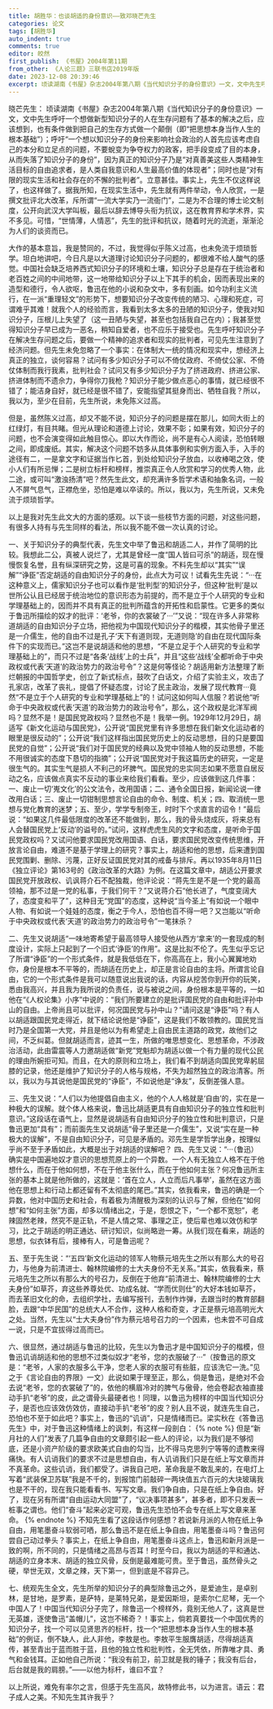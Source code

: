 ```yaml
---
title: 胡胜华：也谈胡适的身份意识——致邓晓芒先生
categories: 论文
tags: [胡胜华]
auto_indent: true
comments: true
editor: 皎然
first_publish: 《书屋》2004年第11期
from_other: 《人论三题》三联书店2019年版
date: 2023-12-08 20:39:46
excerpt: 顷读湖南《书屋》杂志2004年第八期《当代知识分子的身份意识》一文，文中先生呼吁一个想做新型知识分子的人在生存问题有了基本的解决之后，应该想到，也有条件做到把自己的生存方式做一个颠倒（即“把思想本身当作人生的根本基础”）；呼吁“一个想以知识分子的身份来影响社会政治的人首先应该考虑自己的本分和立足点的问题，不要蛻变为争夺权力的政客，把手段变成了目的本身，从而失落了知识分子的身份”，因为真正的知识分子乃是“对真善美这些人类精神生活目标的自由追求者，是人类自我意识和人生最高价值的体现者”；同时也是“对有限的现实生活和社会存在的不懈的批判者”。立意甚佳。事实上，先生不仅这样说了，也这样做了。据我所知，在现实生活中，先生就有两件举动，令人欣赏，一是撰文批评北大改革，斥所谓“一流大学实乃一流衙门”，二是为不合理的博士论文制度，公开向武汉大学叫板，最后以辞去博导头衔为抗议，这在教育界和学术界，实不多见。可惜，“世情薄，人情恶”，先生的批评和抗议，随着时光的流逝，渐渐沦为人们的谈资而已。
---
```

晓芒先生：
顷读湖南《书屋》杂志2004年第八期《当代知识分子的身份意识》一文，文中先生呼吁一个想做新型知识分子的人在生存问题有了基本的解决之后，应该想到，也有条件做到把自己的生存方式做一个颠倒（即“把思想本身当作人生的根本基础”）；呼吁“一个想以知识分子的身份来影响社会政治的人首先应该考虑自己的本分和立足点的问题，不要蛻变为争夺权力的政客，把手段变成了目的本身，从而失落了知识分子的身份”，因为真正的知识分子乃是“对真善美这些人类精神生活目标的自由追求者，是人类自我意识和人生最高价值的体现者”；同时也是“对有限的现实生活和社会存在的不懈的批判者”。立意甚佳。事实上，先生不仅这样说了，也这样做了。据我所知，在现实生活中，先生就有两件举动，令人欣赏，一是撰文批评北大改革，斥所谓“一流大学实乃一流衙门”，二是为不合理的博士论文制度，公开向武汉大学叫板，最后以辞去博导头衔为抗议，这在教育界和学术界，实不多见。可惜，“世情薄，人情恶”，先生的批评和抗议，随着时光的流逝，渐渐沦为人们的谈资而已。

大作的基本意旨，我是赞同的，不过，我觉得似乎陈义过高，也未免流于烦琐哲学。坦白地讲吧，今日凡是以大道理讨论知识分子问题的，都很难不给人酸气的感觉。中国社会缺乏培养西式知识分子的环境和土壤，知识分子总是存在于统治者和老百姓之间的中间地带，这一地带给知识分子以上下其手的机会，因而表现出来的造型和德行，令人欲呕，鲁迅在他的小说和杂文中，多有刻画。如今功利主义流行，在一派“重理轻文”的形势下，想要知识分子改变传统的陋习、心理和死症，可谓难乎其难！就我个人的经验而言，我看到太多太多的丑陋的知识分子，使我对知识分子，压根儿上失望了（这一丑陋与失望，甚至也包括我自己在内）；我甚至觉得知识分子早已成为一恶名，稍知自爱者，也不应乐于接受也。先生呼吁知识分子在解决生存问题之后，要做一个精神的追求者和现实的批判者，可见先生注意到了经济问题。但先生未免忽略了一个事实：在体制大一统的情况和现实中，想经济上真正的独立，谈何容易？试问有多少知识分子可以不倚仗政府、不倚仗公家、不倚仗体制而我行我素，批判社会？试问又有多少知识分子为了挤进政府、挤进公家、挤进体制而不遗佘力，争得你刀我枪？知识分子能少做点恶心的事情，就已经很不错了；能洁身自好，就已经是很不错了，安能指望其挺身而出、牺牲自我？所以，我以为，至少在目前，先生所说，未免陈义过高。

但是，虽然陈义过高，却又不能不说，知识分子的问题是摆在那儿，如同大街上的红绿灯，有目共睹。但光从理论和道德上讨论，效果不彰；如果有效，知识分子的问题，也不会演变得如此触目惊心。即以大作而论，尚不是有心人阅读，恐怕转眼之间，即成废纸。其实，解决这个问题不妨多从具体事例和实例方面入手，入手的途径有二，一是拿文字和证据当作匕首，到处给知识分子放血，以收棒喝之效，使小人们有所忌惮；二是树立标杆和榜样，推崇真正令人欣赏和学习的优秀人物，此二途，或可叫“激浊扬清”吧？然先生此文，却充满许多哲学术语和抽象名词，一般人不屏气息气，正襟危坐，恐怕是难以卒读的。所以，我以为，先生所说，又未免流于烦琐哲学。

以上是我对先生此文大的方面的感观。以下谈一些枝节方面的问题，对这些问题，有很多人持有与先生同样的看法，所以我不能不做一次认真的讨论。

一、关于知识分子的典型代表，先生文中举了鲁迅和胡适二人，并作了简明的比较。我想此二公，真被人说烂了，尤其是曾经一度“国人皆曰可杀”的胡适，现在慢慢恢复名誉，且有纵深研究之势，这是可喜的现象。不料先生却以“其实”“误解”“诤臣”否定胡适的自由知识分子的身份，此点大为可议！试看先生先说：“···在这种意义上，儒家知识分子也可以看作是‘批判型’的知识分子，但这种‘批判’是以世所公认且已经居于统治地位的意识形态为前提的，而不是立于个人研究的专业和学理基础上的，因而并不具有真正的批判所蕴含的开拓性和启蒙性。它更多的类似于鲁迅所描绘的奴才的批评：‘老爷，你的衣裳破了···’”又说：“现在许多人非常称道胡适的自由知识分子立场，把他视为中国现代知识分子的楷模，其实他骨子里还是一介儒生，他的自由不过是孔子‘天下有道则现，无道则隐’的自由在现代国际条件下的实现而已。”这岂不是说胡适和他的思想，“不是立足于个人研究的专业和学理基础上的”，而只不过是“各条‘战线’上的士兵”，并且“这些‘战线’全都听命于中央政权或代表‘天道’的政治势力的政治号令”？这是何等怪论？胡适用新方法整理了断烂朝报的中国哲学史，创立了新式标点，鼓吹了白话文，介绍了实验主义，攻击了孔家店，改革了丧礼，提倡了怀疑态度，讨论了民主政治，发展了现代教育···竟然“不是立于个人研究的专业和学理基础上”的！试问这如何叫人信服？若说他“听命于中央政权或代表‘天道’的政治势力的政治号令”，那么，这个政权是北洋军阀吗？显然不是！是国民党政权吗？显然也不是！我举一例。1929年12月29日，胡适写《新文化运动与国民党》，公开说“国民党里有许多思想在我们新文化运动者的眼里是很反动的”；公开说“我们这样指出国民党历史上的反动思想，目的只是要国民党的自觉”；公开说“我们对于国民党的经典以及党中领袖人物的反动思想，不能不用很诚实的态度下恳切的指摘”；公开说“国民党对于我这篇历史的研究，一定是很生气的。其实生气是损人不利己的坏脾气。国民党的忠实同志如果不愿意自居反动之名，应该做点真实不反动的事业来给我们看看。至少，应该做到这几件事：一、废止一切‘嵬文化’的公文法令，改用国语；二、通令全国日报，新闻论说一律改用白话；三、废止一切钳制思想言论自由的命令、制度、机关；四、取消统一思想与党化教育的迷梦；五、至少，学学专制帝王，时时下个求直言的诏令！”最后说：“如果这几件最低限度的改革还不能做到，那么，我的骨头烧成灰，将来总有人会替国民党上‘反动’的谥号的。”试问，这样虎虎生风的文字和态度，是听命于国民党政权吗？又试问他要求国民党改用国语、白话，要求国民党改变传统思维，开放言论自由，难道不是基于学理上的研究？事实上，胡适和他的思想，后来遭到国民党围剿、删除、污蔑，正好反证国民党对其的戒备与排斥。再以1935年8月11日《独立评论》第163号的《政治改革的大路》为例。在这篇文章中，胡适公开要求国民党开放政权、讥讽蒋介石不配独裁，他评论说：“蒋先生是不是一个党的最高领袖，那不过是一党的私事，于我们何干？”又说蒋介石“他长进了，气度变阔大了，态度变和平了”，这种目无“党国”的态度，这种说“当今圣上”有如说一个眼中人物、有如说一个娃娃的态度，衡之于今人，恐怕也百不得一吧？又岂能以“听命于中央政权或代表‘天道’的政治势力的政治号令”一笔抹杀？

二、先生又说胡适“一味地寄希望于最高领导人接受他从西方‘拿来’的一套现成的制度设计，实际上只起到了一个旧式‘诤臣’的作用”。这是比拟不伦了。先生似乎忘记了所谓“诤臣”的一个形式条件，就是我低低在下，你高高在上，我小心翼翼地劝你，身份是根本不平等的，而胡适在历史上，却正是言论自由的主将。所谓言论自由，它的一个形式条件是我可以随意说出我说的话，内容从挖苦你到开你的玩笑，悉由我高兴，并且我为我所说的负责任，说与被说之间，身份根本是平等的，一如他在“《人权论集》小序”中说的：“我们所要建立的是批评国民党的自由和批评孙中山的自由。上帝尚且可以批评，何况国民党与孙中山？”请问这是“诤臣”吗？有人以胡适跟国民党走得近，就下结论说他是“诤臣”，这是我们不敢领教的。国民党当时乃是全国第一大党，并且是他以为有希望走上自由民主道路的政党，故他们之间，不乏纠葛。但就胡适而言，迹其一生，所做的唯思想变化、思想革命，不涉政治活动，此由雷震等人力邀胡适做“新党”党魁却为胡适以做一个有力量的现代公民的理由所婉拒可知。而且，在大的原则和立场上，我们看不到胡适向国民党卑躬屈膝的记录，他还是维护了知识分子的人格与规格，不失为超然独立的政治清客。所以，我以为与其说他是国民党的“诤臣”，不如说他是“诤友”，反倒差强人意。

三、先生又说：“人们以为他提倡自由主义，他的个人人格就是‘自由’的，实在是一种极大的误解。就个体人格来说，鲁迅比胡适更具有自由知识分子的独立性和批判意识。”这段话在语气上，显然是说胡适有自由知识分子的独立性和批判意识，只是鲁迅更加“具有”；而前面先生又说胡适“骨子里还是一介儒生”，又说“实在是一种极大的误解”，不是自由知识分子，可见是矛盾的。邓先生是学哲学出身，按理似乎尚不至于矛盾如此，大概是出于对胡适的误解吧？
四、先生又说：“···（鲁迅）确实是中国遍地奴才意识的思想荒原上的一个异数。一个人有无独立人格不在于他想什么，而在于他如何想，不在于他主张什么，而在于他如何主张？何况鲁迅所主张的基本上就是他所做的，这就是：‘首在立人，人立而后凡事举’，虽然在这方面他在思想上和行动上都还留有不太彻底的尾巴。”其实，依我看来，鲁迅的确是一个异数，他对中国历史和社会，有着极为清醒极为深刻的认识与了解，但他在“如何想”和“如何主张”方面，却多以情绪出之，于是，怨恨之下，“一个都不宽恕”，老辣固然老辣，然究不是正轨，不是人情之常、事理之正，使后辈也难以效仿和学习，比之于胡适的明正通达、研讨知识，似尚略逊一筹。从我们现在看来，胡适的思想，似衣钵有后，接棒有人，可是鲁迅呢？

五、至于先生说：“‘五四’新文化运动的领军人物蔡元培先生之所以有那么大的号召力，与他身为前清进士、翰林院编修的士大夫身份不无关系。”其实，依我看来，蔡元培先生之所以有那么大的号召力，反倒在于他弃“前清进士、翰林院编修的士大夫身份”如草芥，弃这些养尊处优、功成名就、“学而优则仕”的大好本钱如草芥，而去革旧文化的命，去组织学社，去编写报刊，去制作炸弹，去跟当时的教育部翻脸，去跟“中华民国”的总统大人不合作，这种人格和奇变，才正是蔡元培高明光大之处。当然，先生以“士大夫身份”作为蔡元培号召力的一个因素，也未尝不可自成一说，只是不宜拔得过高而已。

六、很显然，通过胡适与鲁迅的比较，先生以为鲁迅才是中国知识分子的楷模，但鲁迅讥诮胡适和他的思想不过类似奴才“老爷，您的衣服破了···”（按鲁迅的原文是：“老爷，人家的衣服多么干净，您老人家的衣服可有些脏，应该洗它一洗。”见之于《言论自由的界限》一文）此说如果于理至正，那么，倘是鲁迅，是绝对不会去说“老爷，您的衣裳破了”的，依他的横眉冷对的脾气与傲骨，他会卷起衣袖直接动手扒“老爷”的皮，此之谓骨头最硬者也！同理，以鲁迅为榜样的中国当代知识分子，是否也应该效仿效仿，直接动手扒“老爷”的皮？别人且不说，就连先生自己，恐怕也不至于如此吧？事实上，鲁迅的“讥诮”，只是情绪而已。梁实秋在《答鲁迅先生》中，对于鲁迅这种情绪上的讽刺，有这样一段剖白：
{% note %}
但是“新月社的人们”发表了几篇争自由的文章颇引起一些人的评论，以为我们是不够彻底，还是小资产阶级的要求欧美式自由的勾当，比不得马克思列宁等等的遗教来得痛快。有人讥诮我们的要求不过是思想自由，有人讥诮我们只是在纸上写文章而并不真革命。这些讥诮，我们都受了。讲我自己吧，革命我是不敢乱来的，在电灯上写着“武装保卫苏联”我是不千的，到报馆门前敲碎一两块值五六百元的大块玻璃我也是不干的，现在我只能看看书、写写文章。我们争自由，只是在纸上争自由。好了，现在另有所谓“自由运动大同盟”了，“议决事项甚多”，甚多者，即不只发表一桩事之谓也。他们“奋斗”起来必定可观，鲁迅先生恐怕不会专在纸上写文章来革命。
{% endnote %}
不知先生看了这段话作何感想？若说新月派的人物在纸上争自由，用笔墨奋斗软弱可哂，那么鲁迅不是在纸上争自由，用笔墨奋斗吗？鲁迅何尝自己动过拳头？事实上，在纸上争自由，用笔墨奋斗这点上，鲁迅和新月派是一致的啊，所不同的，只是情绪之高昂与否耳！时至今曰，我以为胡适的平和通达、胡适的立身本末、胡适的独立风骨，反倒是最难能可贵。至于鲁迅，虽然骨头之硬，举世无双，文章之辣，天下第一，但到底是不容异己。

七、统观先生全文，先生所举的知识分子的典型除鲁迅之外，是爱迪生，是卓别林，是甘地，是罗素，是萨特，是莱特兄弟，是爱因斯坦，是索尔仁尼琴，无一个中国人了！中国当代知识分子完了，除鲁迅一个榜样外，竟别无他人了，这真是世无英雄，逐使鲁迅“盖帽儿”，这岂不稀奇？！事实上，倘若真要找一个中国优秀的知识分子，找一个可以见贤思齐的标杆，找一个“把思想本身当作人生的根本基础”的例证，倒不缺人，此人非他，李敖是也。李敖平生服膺胡适，尽得胡适真传，甚至青出于蓝而胜于蓝，且他的独立性和批判性，全无凭依，所靠唯才具、勇气和金钱耳。正如他自己所说：“我没有前卫，前卫就是我的锤子；我没有后台，后台就是我的肩膀。”——以他为标杆，谁曰不宜？

以上所说，难免有率尔之言，但感于先生高风，故特修此书，以为进言。语云：君子成人之美。不知先生其许我乎？
